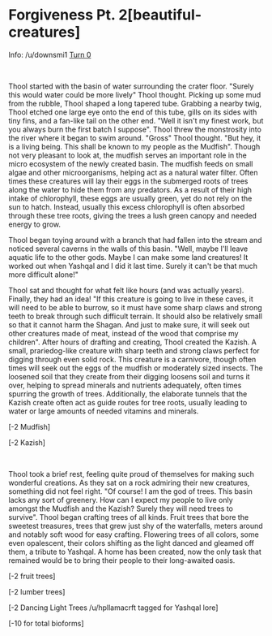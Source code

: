 # Forgiveness Pt. 2[beautiful-creatures]

Info: /u/downsmi1 [Turn 0](/r/GodhoodWB/comments/fr5ib1/endless_pantheon_turn_3/fm033n5/)

&#x200B;

Thool started with the basin of water surrounding the crater floor. "Surely this would water could be more lively" Thool thought. Picking up some mud from the rubble, Thool shaped a long tapered tube. Grabbing a nearby twig, Thool etched one large eye onto the end of this tube, gills on its sides with tiny fins, and a fan-like tail on the other end. "Well it isn't my finest work, but you always burn the first batch I suppose". Thool threw the monstrosity into the river where it began to swim around. "Gross" Thool thought. "But hey, it is a living being. This shall be known to my people as the Mudfish". Though not very pleasant to look at, the mudfish serves an important role in the micro ecosystem of the newly created basin. The mudfish feeds on small algae and other microorganisms, helping act as a natural water filter. Often times these creatures will lay their eggs in the submerged roots of trees along the water to hide them from any predators. As a result of their high intake of chlorophyll, these eggs are usually green, yet do not rely on the sun to hatch. Instead, usually this excess chlorophyll is often absorbed through these tree roots, giving the trees a lush green canopy and needed energy to grow. 

Thool began toying around with a branch that had fallen into the stream and noticed several caverns in the walls of this basin. "Well, maybe I'll leave aquatic life to the other gods. Maybe I can make some land creatures! It worked out when Yashqal and I did it last time. Surely it can't be that much more difficult alone!" 

Thool sat and thought for what felt like hours (and was actually years). Finally, they had an idea! "If this creature is going to live in these caves, it will need to be able to burrow, so it must have some sharp claws and strong teeth to break through such difficult terrain. It should also be relatively small so that it cannot harm the Shagan. And just to make sure, it will seek out other creatures made of meat, instead of the wood that comprise my children". After hours of drafting and creating, Thool created the Kazish. A small, prariedog-like creature with sharp teeth and strong claws perfect for digging through even solid rock. This creature is a carnivore, though often times will seek out the eggs of the mudfish or moderately sized insects. The loosened soil that they create from their digging loosens soil and turns it over, helping to spread minerals and nutrients adequately, often times spurring the growth of trees. Additionally, the elaborate tunnels that the Kazish create often act as guide routes for tree roots, usually leading to water or large amounts of needed vitamins and minerals. 

\[-2 Mudfish\]

\[-2 Kazish\]

&#x200B;

Thool took a brief rest, feeling quite proud of themselves for making such wonderful creations. As they sat on a rock admiring their new creatures, something did not feel right. "Of course! I am the god of trees. This basin lacks any sort of greenery. How can I expect my people to live only amongst the Mudfish and the Kazish? Surely they will need trees to survive". Thool began crafting trees of all kinds. Fruit trees that bore the sweetest treasures, trees that grew just shy of the waterfalls, meters around and notably soft wood for easy crafting. Flowering trees of all colors, some even opalescent, their colors shifting as the light danced and gleamed off them, a tribute to Yashqal. A home has been created, now the only task that remained would be to bring their people to their long-awaited oasis.

\[-2 fruit trees\]

\[-2 lumber trees\]

\[-2 Dancing Light Trees /u/hpllamacrft tagged for Yashqal lore\]

\[-10 for total bioforms\]

